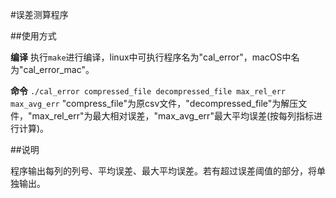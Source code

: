 #误差测算程序

##使用方式

**编译**
执行`make`进行编译，linux中可执行程序名为"cal_error"，macOS中名为"cal_error_mac"。

**命令**
`./cal_error compressed_file decompressed_file max_rel_err max_avg_err`
"compress_file"为原csv文件，"decompressed_file"为解压文件，"max_rel_err"为最大相对误差，"max_avg_err"最大平均误差(按每列指标进行计算)。

##说明

程序输出每列的列号、平均误差、最大平均误差。若有超过误差阈值的部分，将单独输出。